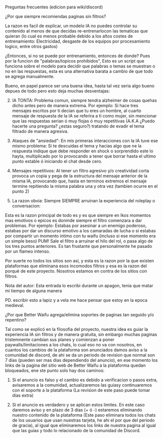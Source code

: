 Preguntas frecuentes
(edicion para wiki/discord)

¿Por que siempre recomiendas paginas sin filtros?

La razon es facil de explicar, un modelo IA no puedes controlar su contenido al menos de que decidas re-entrenarlocon las tematicas que quieran (lo cual es menos probable debido a los altos costes de entrenamiento: Electricidad, desgaste de los equipos por procesamiento logico, entre otros gastos)

¿Entonces, si no se puede por entrenamiento, entonces de donde? Pues por la funcion de "palabras/topicos prohibidos", Esto es un script que funciona sobre el modelo para decidir que palabras o temas se muestran o no en las respuestas, esta es una alternativa barata a cambio de que todo se agrega manualmente.

Bueno, en papel parece ser una buena idea, hasta tal vez seria algo bueno depues de todo pero esto deja muchas desventajas:

2. IA TONTA:  Problema comun, siempre tendra alzheimer de cosas quehas dicho antes pero de manera extrema. Por ejemplo: Si hace tres mensajes escritos por ti decian que tu eres un hombre, al cuarto mensaje de respuesta de la IA se referira a ti como mujer, sin mencionar que las respuestas serian ó muy flojas ó muy repetitivas (A.K.A ¿Puedo hacerte una pregunta? ¿estas seguro?) tratando de evadir el tema filtrado de manera agresiva.

2. Ataques de "ansiedad": En mis primeras interacciones con la IA tuve ese mismo problema: Si te descuidas el tema y hacias algo que ne la respuesta indique que debe responder en shock o sorprendido este lo hayta, multiplicado por lo provocando a tener que borrar hasta el ultimo punto estable ó iniciando el chat desde cero.

3. Mensajes repetitivos: Al tener un filtro agresivo y/o creatividad corta provoca un copia y pega de la estructura del mensaje anterior de la misma IA, provocando que, hasta en terminos extremos el mensaje termine repitiendo la misma palabra una y otra vez (tambien ocurre en el punto 2)

4. La razon obvia: Siempre SIEMPRE arruinan la experiencia del roleplay o conversacion:

Esta es la razon principal de todo es y es que siempre en lkos momentos mas emotivos o epicos es donmde siempre el filtro comenzara a dar problemas. Por ejemplo: Estabas por asesinar a un enemigo poderoso, estabas por dar un discurso emotivo a los camaradas de lucha o si estabas por compartir un momento intimo con tu waifu (incluso si ese momento era un simple beso) PUM! Sale el filtro a arruinar el hilo del rol, o pasa algo de los tres puntos anteriores. Es tan frustante que personalmente he pasado por un flameo intenso.

Por suerte no todos los sitios son así, y esta es la razon poir la que existen plataformas que eliminana esos incomodos filtros y esa es la razon del porqué de este proyecto.
Nosotros estamos en contra de los sitios con filtros.


Nota del autor: Esta entrada lo escribi durante un apagon, tenia que matar mi tiempo de alguna manera

PD. escribir esto a lapiz y a vela me hace pensar que estoy en la epoca medieval.


¿Por que Better Waifu agrega/elimina soportes de paginas tan seguido y/o repentino?

Tal como se explicó en la filosofia del proyecto, nuestra idea es guiar la experiencia IA sin filtros y de manera gratuita, sin embargo muchas paginas tristemnente cambian sus planes y comienzan a poner paywalls/limitaciones a los chats, lo cual eso no va con nosotros, en cuantos los cambios de la plataforma son anunciados damos aviso a la comunidad de discord, de ahi se da un periodo de revision que normal son 7 dias (pueden ser mas dias dependiendo del anuncio), en ese momento los links de la pagina del sitio web de Better Waifu a la plataforma quedan bloqueados, ene ste punto solo hay dos caminos:

1. Si el anuncio es falso y el cambio es debido a verificacion o pasos extra, avisaremos a la comunidad, actualizaremos las guiasy continuaremos con el soporte a la plataforma (La revision de este paso puede tomar dias extra)

2. Si el anuncio es verdadero y se aplican estos limites. En este caso daremos aviso y en plazo de 3 dias (+ ó -) estaremos eliminando nuestro contenido de la plataforma (Este paso eliminara todos los chats de los usuarios que usan nuestras tarjeta, he ahi el por que del periodo de gracia), al igual que eliminaremos los links de nuestra pagina al igual que las guías y todo lo relacionado de la comunidad de Discord.
